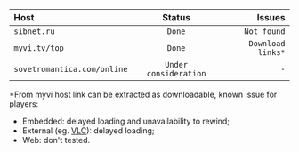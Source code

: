 Host|Status|Issues
:---|:---:|---:
`sibnet.ru`|`Done`|`Not found`
`myvi.tv/top`|`Done`|`Download links*`
`sovetromantica.com/online`|`Under consideration`|`-`

*From myvi host link can be extracted as downloadable, known issue for players:

- Embedded: delayed loading and unavailability to rewind;
- External (eg. [VLC](https://play.google.com/store/apps/details?id=org.videolan.vlc&hl=en&gl=US)): delayed loading;
- Web: don't tested.
